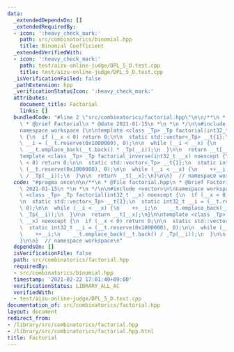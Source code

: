 ```yaml
---
data:
  _extendedDependsOn: []
  _extendedRequiredBy:
  - icon: ':heavy_check_mark:'
    path: src/combinatorics/binomial.hpp
    title: Binomial Coefficient
  _extendedVerifiedWith:
  - icon: ':heavy_check_mark:'
    path: test/aizu-online-judge/DPL_5_D.test.cpp
    title: test/aizu-online-judge/DPL_5_D.test.cpp
  _isVerificationFailed: false
  _pathExtension: hpp
  _verificationStatusIcon: ':heavy_check_mark:'
  attributes:
    document_title: Factorial
    links: []
  bundledCode: "#line 2 \"src/combinatorics/factorial.hpp\"\n\n/**\n * @file factorial.hpp\n\
    \ * @brief Factorial\n * @date 2021-01-15\n *\n *\n */\n\n#include <vector>\n\n\
    namespace workspace {\n\ntemplate <class _Tp> _Tp factorial(int32_t __x) noexcept\
    \ {\n  if (__x < 0) return 0;\n\n  static std::vector<_Tp> __t{1};\n  static int32_t\
    \ __i = (__t.reserve(0x1000000), 0);\n\n  while (__i < __x) {\n    ++__i;\n  \
    \  __t.emplace_back(__t.back() * _Tp(__i));\n  }\n\n  return __t[__x];\n}\n\n\
    template <class _Tp> _Tp factorial_inverse(int32_t __x) noexcept {\n  if (__x\
    \ < 0) return 0;\n\n  static std::vector<_Tp> __t{1};\n  static int32_t __i =\
    \ (__t.reserve(0x1000000), 0);\n\n  while (__i < __x) {\n    ++__i;\n    __t.emplace_back(__t.back()\
    \ / _Tp(__i));\n  }\n\n  return __t[__x];\n}\n\n}  // namespace workspace\n"
  code: "#pragma once\n\n/**\n * @file factorial.hpp\n * @brief Factorial\n * @date\
    \ 2021-01-15\n *\n *\n */\n\n#include <vector>\n\nnamespace workspace {\n\ntemplate\
    \ <class _Tp> _Tp factorial(int32_t __x) noexcept {\n  if (__x < 0) return 0;\n\
    \n  static std::vector<_Tp> __t{1};\n  static int32_t __i = (__t.reserve(0x1000000),\
    \ 0);\n\n  while (__i < __x) {\n    ++__i;\n    __t.emplace_back(__t.back() *\
    \ _Tp(__i));\n  }\n\n  return __t[__x];\n}\n\ntemplate <class _Tp> _Tp factorial_inverse(int32_t\
    \ __x) noexcept {\n  if (__x < 0) return 0;\n\n  static std::vector<_Tp> __t{1};\n\
    \  static int32_t __i = (__t.reserve(0x1000000), 0);\n\n  while (__i < __x) {\n\
    \    ++__i;\n    __t.emplace_back(__t.back() / _Tp(__i));\n  }\n\n  return __t[__x];\n\
    }\n\n}  // namespace workspace\n"
  dependsOn: []
  isVerificationFile: false
  path: src/combinatorics/factorial.hpp
  requiredBy:
  - src/combinatorics/binomial.hpp
  timestamp: '2021-02-22 17:01:40+09:00'
  verificationStatus: LIBRARY_ALL_AC
  verifiedWith:
  - test/aizu-online-judge/DPL_5_D.test.cpp
documentation_of: src/combinatorics/factorial.hpp
layout: document
redirect_from:
- /library/src/combinatorics/factorial.hpp
- /library/src/combinatorics/factorial.hpp.html
title: Factorial
---
```

